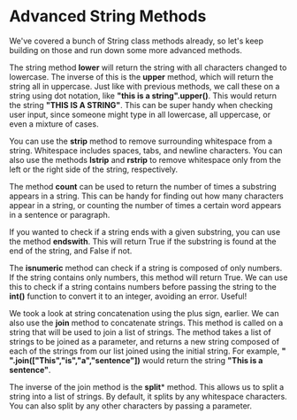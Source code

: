 # Advanced String Methods

We've covered a bunch of String class methods already, so let's keep building on those and run down some more advanced methods.

The string method **lower** will return the string with all characters changed to lowercase. The inverse of this is the **upper** method, which will return the string all in uppercase. Just like with previous methods, we call these on a string using dot notation, like **"this is a string".upper()**. This would return the string **"THIS IS A STRING"**. This can be super handy when checking user input, since someone might type in all lowercase, all uppercase, or even a mixture of cases.

You can use the **strip** method to remove surrounding whitespace from a string. Whitespace includes spaces, tabs, and newline characters. You can also use the methods  **lstrip** and **rstrip** to remove whitespace only from the left or the right side of the string, respectively.

The method **count** can be used to return the number of times a substring appears in a string. This can be handy for finding out how many characters appear in a string, or counting the number of times a certain word appears in a sentence or paragraph.

If you wanted to check if a string ends with a given substring, you can use the method **endswith**. This will return True if the substring is found at the end of the string, and False if not.

The **isnumeric** method can check if a string is composed of only numbers. If the string contains only numbers, this method will return True. We can use this to check if a string contains numbers before passing the string to the **int()** function to convert it to an integer, avoiding an error. Useful!

We took a look at string concatenation using the plus sign, earlier. We can also use the **join** method to concatenate strings. This method is called on a string that will be used to join a list of strings. The method takes a list of strings to be joined as a parameter, and returns a new string composed of each of the strings from our list joined using the initial string. For example, **" ".join(["This","is","a","sentence"])** would return the string **"This is a sentence"**.

The inverse of the join method is the **split*** method. This allows us to split a string into a list of strings. By default, it splits by any whitespace characters. You can also split by any other characters by passing a parameter.
